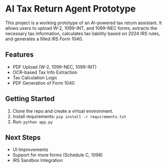 # AI Tax Return Agent Prototype

This project is a working prototype of an AI-powered tax return assistant. It allows users to upload W-2, 1099-INT, and 1099-NEC forms, extracts the necessary tax information, calculates tax liability based on 2024 IRS rules, and generates a filled IRS Form 1040.

## Features

- PDF Upload (W-2, 1099-NEC, 1099-INT)
- OCR-based Tax Info Extraction
- Tax Calculation Logic
- PDF Generation of Form 1040

## Getting Started

1. Clone the repo and create a virtual environment.
2. Install requirements: `pip install -r requirements.txt`
3. Run: `python app.py`

## Next Steps

- UI Improvements
- Support for more forms (Schedule C, 1098)
- IRS Sandbox Integration
